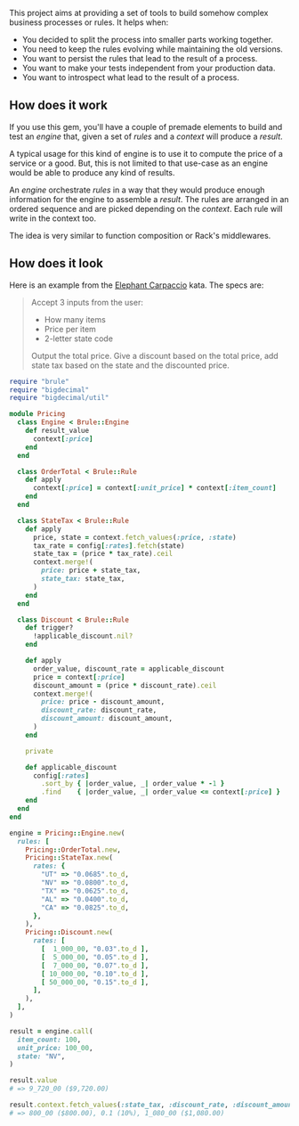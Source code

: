 This project aims at providing a set of tools to build somehow complex
business processes or rules. It helps when:

* You decided to split the process into smaller parts working together.
* You need to keep the rules evolving while maintaining the old versions.
* You want to persist the rules that lead to the result of a process.
* You want to make your tests independent from your production data.
* You want to introspect what lead to the result of a process.

## How does it work

If you use this gem, you'll have a couple of premade elements to build and test
an _engine_ that, given a set of _rules_ and a _context_ will produce a
_result_.

A typical usage for this kind of engine is to use it to compute the price of a
service or a good. But, this is not limited to that use-case as an engine
would be able to produce any kind of results.

An _engine_ orchestrate _rules_ in a way that they would produce enough
information for the engine to assemble a _result_. The rules are arranged in an
ordered sequence and are picked depending on the _context_. Each rule will write
in the context too.

The idea is very similar to function composition or Rack's middlewares.

## How does it look

Here is an example from the [Elephant Carpaccio][elephant] kata. The specs are:

> Accept 3 inputs from the user:
>
> * How many items
> * Price per item
> * 2-letter state code
>
> Output the total price. Give a discount based on the total price, add state
> tax based on the state and the discounted price.

```ruby
require "brule"
require "bigdecimal"
require "bigdecimal/util"

module Pricing
  class Engine < Brule::Engine
    def result_value
      context[:price]
    end
  end

  class OrderTotal < Brule::Rule
    def apply
      context[:price] = context[:unit_price] * context[:item_count]
    end
  end

  class StateTax < Brule::Rule
    def apply
      price, state = context.fetch_values(:price, :state)
      tax_rate = config[:rates].fetch(state)
      state_tax = (price * tax_rate).ceil
      context.merge!(
        price: price + state_tax,
        state_tax: state_tax,
      )
    end
  end

  class Discount < Brule::Rule
    def trigger?
      !applicable_discount.nil?
    end

    def apply
      order_value, discount_rate = applicable_discount
      price = context[:price]
      discount_amount = (price * discount_rate).ceil
      context.merge!(
        price: price - discount_amount,
        discount_rate: discount_rate,
        discount_amount: discount_amount,
      )
    end

    private

    def applicable_discount
      config[:rates]
        .sort_by { |order_value, _| order_value * -1 }
        .find    { |order_value, _| order_value <= context[:price] }
    end
  end
end

engine = Pricing::Engine.new(
  rules: [
    Pricing::OrderTotal.new,
    Pricing::StateTax.new(
      rates: {
        "UT" => "0.0685".to_d,
        "NV" => "0.0800".to_d,
        "TX" => "0.0625".to_d,
        "AL" => "0.0400".to_d,
        "CA" => "0.0825".to_d,
      },
    ),
    Pricing::Discount.new(
      rates: [
        [  1_000_00, "0.03".to_d ],
        [  5_000_00, "0.05".to_d ],
        [  7_000_00, "0.07".to_d ],
        [ 10_000_00, "0.10".to_d ],
        [ 50_000_00, "0.15".to_d ],
      ],
    ),
  ],
)

result = engine.call(
  item_count: 100,
  unit_price: 100_00,
  state: "NV",
)

result.value
# => 9_720_00 ($9,720.00)

result.context.fetch_values(:state_tax, :discount_rate, :discount_amount)
# => 800_00 ($800.00), 0.1 (10%), 1_080_00 ($1,080.00)
```

[elephant]: https://docs.google.com/document/d/1Ls6pTmhY_LV8LwFiboUXoFXenXZl0qVZWPZ8J4uoqpI/edit#

